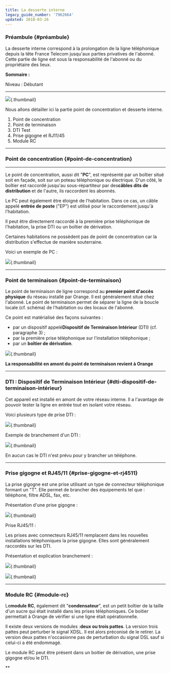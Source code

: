 ```yaml
---
title: La desserte interne
legacy_guide_number: '7962664'
updated: 2018-03-26
---
```


### Préambule {#préambule}

La desserte interne correspond à la prolongation de la ligne téléphonique depuis la tête France Telecom jusqu'aux parties privatives de l'abonné. Cette partie de ligne est sous la responsabilité de l'abonné ou du propriétaire des lieux.

**Sommaire :**

Niveau : Débutant

------------------------------------------------------------------------

![](images/desserte.png){.thumbnail}

Nous allons détailler ici la partie point de concentration et desserte interne.

1.  Point de concentration
2.  Point de terminaison
3.  DTI Test
4.  Prise gigogne et RJ11/45
5.  Module RC

------------------------------------------------------------------------

### **Point de concentration** {#point-de-concentration}

****

Le point de concentration, aussi dit "**PC**", est représenté par un boîtier situé soit en façade, soit sur un poteau téléphonique ou électrique. D'un côté, le boîtier est raccordé jusqu'au sous-répartiteur par des**câbles dits de distribution** et de l'autre, ils raccordent les abonnés.

Le PC peut également être éloigné de l'habitation. Dans ce cas, un câble appelé **entrée de poste** ("EP") est utilisé pour le raccordement jusqu'à l'habitation.

Il peut être directement raccordé à la première prise téléphonique de l'habitation, la prise DTI ou un boîtier de dérivation.

Certaines habitations ne possèdent pas de point de concentration car la distribution s'effectue de manière souterraine.

Voici un exemple de PC :

![](images/IMG_20150518_200808.jpg){.thumbnail}

------------------------------------------------------------------------

### Point de terminaison {#point-de-terminaison}

Le point de terminaison de ligne correspond au **premier point d'accès physique** du réseau installé par Orange. Il est généralement situé chez l'abonné. Le point de terminaison permet de séparer la ligne de la boucle locale (cf. schéma) de l'habitation ou des locaux de l'abonné.

Ce point est matérialisé des façons suivantes :

-   par un dispositif appelé**Dispositif de Terminaison Intérieur** (DTI) (cf. paragraphe 3) ;
-   par la première prise téléphonique sur l'installation téléphonique ;
-   par un **boîtier de dérivation**.

![](images/derivation.jpeg){.thumbnail}

**La responsabilité en amont du point de terminaison revient à Orange**

------------------------------------------------------------------------

### DTI **: Dispositif de Terminaison Intérieur** {#dti-dispositif-de-terminaison-intérieur}

Cet appareil est installé en amont de votre réseau interne. Il a l'avantage de pouvoir tester la ligne en entrée tout en isolant votre réseau.

Voici plusieurs type de prise DTI :

![](images/dti1.png){.thumbnail}

Exemple de branchement d'un DTI :

![](images/branchement.jpeg){.thumbnail}

En aucun cas le DTI n'est prévu pour y brancher un téléphone.

------------------------------------------------------------------------

### Prise gigogne et RJ45/11 {#prise-gigogne-et-rj4511}

La prise gigogne est une prise utilisant un type de connecteur téléphonique formant un "T". Elle permet de brancher des équipements tel que : téléphone, filtre ADSL, fax, etc.

Présentation d'une prise gigogne :

![](images/priset.jpg){.thumbnail}

Prise RJ45/11 :

Les prises avec connecteurs RJ45/11 remplacent dans les nouvelles installations téléphoniques la prise gigogne. Elles sont généralement raccordés sur les DTI.

Présentation et explication branchement :

![](images/rj45.jpeg){.thumbnail}

![](images/RJ11.png){.thumbnail}

------------------------------------------------------------------------

### Module RC {#module-rc}

Le**module RC**, également dit "**condensateur**", est un petit boîtier de la taille d'un sucre qui était installé dans les prises téléphoniques. Ce boitier permettait à Orange de vérifier si une ligne était opérationnelle.

Il existe deux versions de modules :**deux ou trois pattes**. La version trois pattes peut perturber le signal XDSL. Il est alors préconisé de le retirer. La version deux pattes n'occasionne pas de perturbation du signal DSL sauf si celui-ci a été endommagé.

Le module RC peut être présent dans un boitier de dérivation, une prise gigogne et/ou le DTI.

**

